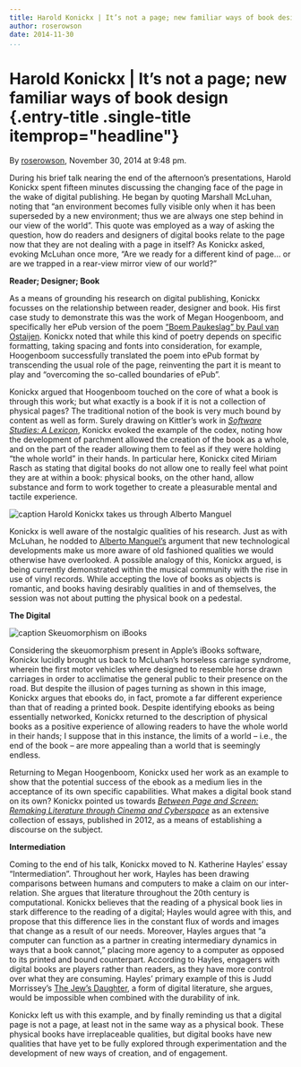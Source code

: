 ```yaml
---
title: Harold Konickx | It’s not a page; new familiar ways of book design
author: roserowson
date: 2014-11-30
...
```


# Harold Konickx | It’s not a page; new familiar ways of book design {.entry-title .single-title itemprop="headline"}

By [roserowson](http://networkcultures.org/digitalpublishing/author/roserowson/ "Posts by roserowson"),
November 30, 2014 at 9:48 pm.

During his brief talk nearing the end of the afternoon’s presentations,
Harold Konickx spent fifteen minutes discussing the changing face of the
page in the wake of digital publishing. He began by quoting Marshall
McLuhan, noting that “an environment becomes fully visible only when it
has been superseded by a new environment; thus we are always one step
behind in our view of the world”. This quote was employed as a way of
asking the question, how do readers and designers of digital books
relate to the page now that they are not dealing with a page in itself?
As Konickx asked, evoking McLuhan once more, “Are we ready for a
different kind of page… or are we trapped in a rear-view mirror view of
our world?”

**Reader; Designer; Book**

As a means of grounding his research on digital publishing, Konickx
focusses on the relationship between reader, designer and book. His
first case study to demonstrate this was the work of Megan Hoogenboom,
and specifically her ePub version of the poem [“Boem Paukeslag” by Paul
van
Ostaijen](http://www.meganhoogenboom.nl/index.php/boeken/digitaal-boek/24-epub-boem-paukeslag).
Konickx noted that while this kind of poetry depends on specific
formatting, taking spacing and fonts into consideration, for example,
Hoogenboom successfully translated the poem into ePub format by
transcending the usual role of the page, reinventing the part it is
meant to play and “overcoming the so-called boundaries of ePub”.

Konickx argued that Hoogenboom touched on the core of what a book is
through this work; but what exactly is a book if it is not a collection
of physical pages? The traditional notion of the book is very much bound
by content as well as form. Surely drawing on Kittler’s work in
[*Software Studies: A
Lexicon*](http://mitpress.mit.edu/books/software-studies), Konickx
evoked the example of the codex, noting how the development of parchment
allowed the creation of the book as a whole, and on the part of the
reader allowing them to feel as if they were holding “the whole world”
in their hands. In particular here, Konickx cited Miriam Rasch as
stating that digital books do not allow one to really feel what point
they are at within a book: physical books, on the other hand, allow
substance and form to work together to create a pleasurable mental and
tactile experience.



![caption](imgs/15896641321_a4a911d2b5_o.jpg)
Harold Konickx takes us through Alberto Manguel



Konickx is well aware of the nostalgic qualities of his research. Just
as with McLuhan, he nodded to [Alberto
Manguel’s](http://www.alberto.manguel.com/) argument that new
technological developments make us more aware of old fashioned qualities
we would otherwise have overlooked. A possible analogy of this, Konickx
argued, is being currently demonstrated within the musical community
with the rise in use of vinyl records. While accepting the love of books
as objects is romantic, and books having desirably qualities in and of
themselves, the session was not about putting the physical book on a
pedestal.

**The Digital**



![caption](imgs/15898638565_6f3d80237f_o.jpg)
Skeuomorphism on iBooks



Considering the skeuomorphism present in Apple’s iBooks software,
Konickx lucidly brought us back to McLuhan’s horseless carriage
syndrome, wherein the first motor vehicles where designed to resemble
horse drawn carriages in order to acclimatise the general public to
their presence on the road. But despite the illusion of pages turning as
shown in this image, Konickx argues that ebooks do, in fact, promote a
far different experience than that of reading a printed book. Despite
identifying ebooks as being essentially networked, Konickx returned to
the description of physical books as a positive experience of allowing
readers to have the whole world in their hands; I suppose that in this
instance, the limits of a world – i.e., the end of the book – are more
appealing than a world that is seemingly endless.

Returning to Megan Hoogenboom, Konickx used her work as an example to
show that the potential success of the ebook as a medium lies in the
acceptance of its own specific capabilities. What makes a digital book
stand on its own? Konickx pointed us towards [*Between Page and Screen:
Remaking Literature through Cinema and
Cyberspace*](http://fordhampress.com/index.php/between-page-and-screen-paperback.html)
as an extensive collection of essays, published in 2012, as a means of
establishing a discourse on the subject.

**Intermediation**

Coming to the end of his talk, Konickx moved to N. Katherine Hayles’
essay “Intermediation”. Throughout her work, Hayles has been drawing
comparisons between humans and computers to make a claim on our
inter-relation. She argues that literature throughout the 20th century
is computational. Konickx believes that the reading of a physical book
lies in stark difference to the reading of a digital; Hayles would agree
with this, and propose that this difference lies in the constant flux of
words and images that change as a result of our needs. Moreover, Hayles
argues that “a computer can function as a partner in creating
intermediary dynamics in ways that a book cannot,” placing more agency
to a computer as opposed to its printed and bound counterpart. According
to Hayles, engagers with digital books are players rather than readers,
as they have more control over what they are consuming. Hayles’ primary
example of this is Judd Morrissey’s [The Jew’s
Daughter](http://thejewsdaughter.com/), a form of digital literature,
she argues, would be impossible when combined with the durability of
ink.

Konickx left us with this example, and by finally reminding us that a
digital page is not a page, at least not in the same way as a physical
book. These physical books have irreplaceable qualities, but digital
books have new qualities that have yet to be fully explored through
experimentation and the development of new ways of creation, and of
engagement.
